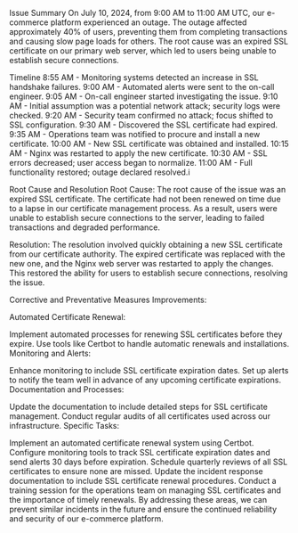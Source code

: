 Issue Summary
On July 10, 2024, from 9:00 AM to 11:00 AM UTC, our e-commerce platform experienced an outage. The outage affected approximately 40% of users, preventing them from completing transactions and causing slow page loads for others. The root cause was an expired SSL certificate on our primary web server, which led to users being unable to establish secure connections.

Timeline
8:55 AM - Monitoring systems detected an increase in SSL handshake failures.
9:00 AM - Automated alerts were sent to the on-call engineer.
9:05 AM - On-call engineer started investigating the issue.
9:10 AM - Initial assumption was a potential network attack; security logs were checked.
9:20 AM - Security team confirmed no attack; focus shifted to SSL configuration.
9:30 AM - Discovered the SSL certificate had expired.
9:35 AM - Operations team was notified to procure and install a new certificate.
10:00 AM - New SSL certificate was obtained and installed.
10:15 AM - Nginx was restarted to apply the new certificate.
10:30 AM - SSL errors decreased; user access began to normalize.
11:00 AM - Full functionality restored; outage declared resolved.i


Root Cause and Resolution
Root Cause:
The root cause of the issue was an expired SSL certificate. The certificate had not been renewed on time due to a lapse in our certificate management process. As a result, users were unable to establish secure connections to the server, leading to failed transactions and degraded performance.

Resolution:
The resolution involved quickly obtaining a new SSL certificate from our certificate authority. The expired certificate was replaced with the new one, and the Nginx web server was restarted to apply the changes. This restored the ability for users to establish secure connections, resolving the issue.

Corrective and Preventative Measures
Improvements:

Automated Certificate Renewal:

Implement automated processes for renewing SSL certificates before they expire.
Use tools like Certbot to handle automatic renewals and installations.
Monitoring and Alerts:

Enhance monitoring to include SSL certificate expiration dates.
Set up alerts to notify the team well in advance of any upcoming certificate expirations.
Documentation and Processes:

Update the documentation to include detailed steps for SSL certificate management.
Conduct regular audits of all certificates used across our infrastructure.
Specific Tasks:

Implement an automated certificate renewal system using Certbot.
Configure monitoring tools to track SSL certificate expiration dates and send alerts 30 days before expiration.
Schedule quarterly reviews of all SSL certificates to ensure none are missed.
Update the incident response documentation to include SSL certificate renewal procedures.
Conduct a training session for the operations team on managing SSL certificates and the importance of timely renewals.
By addressing these areas, we can prevent similar incidents in the future and ensure the continued reliability and security of our e-commerce platform.
